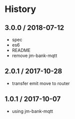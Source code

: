 # History

## 3.0.0 / 2018-07-12
- spec
- es6
- README
- remove jm-bank-mqtt

## 2.0.1 / 2017-10-28
- transfer emit move to router

## 1.0.1 / 2017-10-07
- using jm-bank-mqtt

